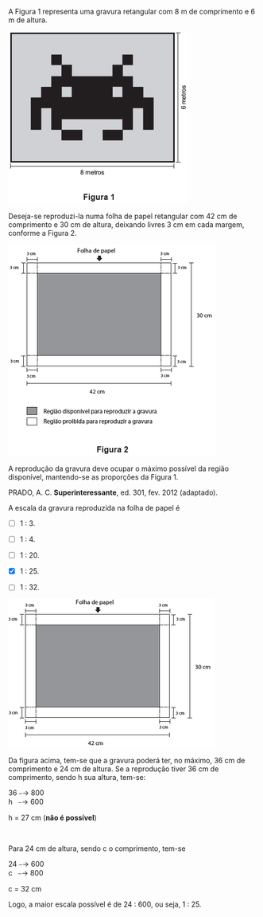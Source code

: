 

A Figura 1 representa uma gravura retangular com 8 m de comprimento e 6 m de altura.

![](e2379902-c935-0b88-c200-bb346de51eb9.png)

Deseja-se reproduzi-la numa folha de papel retangular com 42 cm de comprimento e 30 cm de altura, deixando livres 3 cm em cada margem, conforme a Figura 2.

![](9b3e3756-8dd7-20b2-05c1-ba9a3caa937b.png)

A reprodução da gravura deve ocupar o máximo possível da região disponível, mantendo-se as proporções da Figura 1.

PRADO, A. C. **Superinteressante**, ed. 301, fev. 2012 (adaptado).

A escala da gravura reproduzida na folha de papel é



- [ ] 1 : 3.
- [ ] 1 : 4.
- [ ] 1 : 20.
- [x] 1 : 25.
- [ ] 1 : 32.


![](a90f4c29-e346-a596-8b0d-ac3251f1825b.png)

Da figura acima, tem-se que a gravura poderá ter, no máximo, 36 cm de comprimento e 24 cm de altura. Se a reprodução tiver 36 cm de comprimento, sendo h sua altura, tem-se:

36 ⎯→ 800\
h   ⎯→ 600

h = 27 cm (**não é possível**)

 

Para 24 cm de altura, sendo c o comprimento, tem-se

24 ⎯→ 600\
c   ⎯→ 800

c = 32 cm

Logo, a maior escala possível é de 24 : 600, ou seja, 1 : 25.

        